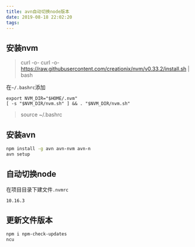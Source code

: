 ```yaml
---
title: avn自动切换node版本
date: 2019-08-18 22:02:20
tags:
---
```



## 安装nvm

> curl -o- curl -o- https://raw.githubusercontent.com/creationix/nvm/v0.33.2/install.sh | bash

在`~/.bashrc`添加
```
export NVM_DIR="$HOME/.nvm" 
[ -s "$NVM_DIR/nvm.sh" ] && . "$NVM_DIR/nvm.sh"
```    
> source ~/.bashrc

## 安装avn

```bash
npm install -g avn avn-nvm avn-n
avn setup
```

## 自动切换node

在项目目录下建文件`.nvmrc`

```
10.16.3
```

## 更新文件版本

```bash
npm i npm-check-updates
ncu
```